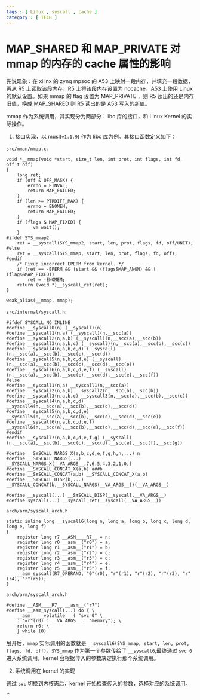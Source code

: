 ```yaml
---
tags : [ Linux , syscall , cache ]
category : [ TECH ]
---
```


MAP_SHARED 和 MAP_PRIVATE 对 mmap 的内存的 cache 属性的影响
========================================================

先说现象：在 xilinx 的 zynq mpsoc 的 A53 上映射一段内存，并填充一段数据，再从 R5 上读取该段内存，R5 上将该段内存设置为 nocache，A53 上使用 Linux 的默认设置。如果 mmap 的 flag 设置为 MAP_PRIVATE ，则 R5 读出的还是内存旧值，换成 MAP_SHARED 则 R5 读出的是 A53 写入的新值。

mmap 作为系统调用，其实现分为两部分：libc 库的接口，和 Linux Kernel 的实际操作。

1. 接口实现，以 musl(`v1.1.9`) 作为 libc 库为例。其接口函数定义如下：

`src/mman/mmap.c`:

```
void *__mmap(void *start, size_t len, int prot, int flags, int fd, off_t off)
{
    long ret;
    if (off & OFF_MASK) {
        errno = EINVAL;
        return MAP_FAILED;
    }
    if (len >= PTRDIFF_MAX) {
        errno = ENOMEM;
        return MAP_FAILED;
    }
    if (flags & MAP_FIXED) {
        __vm_wait();
    }
#ifdef SYS_mmap2
    ret = __syscall(SYS_mmap2, start, len, prot, flags, fd, off/UNIT);
#else
    ret = __syscall(SYS_mmap, start, len, prot, flags, fd, off);
#endif
    /* Fixup incorrect EPERM from kernel. */
    if (ret == -EPERM && !start && (flags&MAP_ANON) && !(flags&MAP_FIXED))
        ret = -ENOMEM;
    return (void *)__syscall_ret(ret);
}

weak_alias(__mmap, mmap);

```

`src/internal/syscall.h`:
```
#ifdef SYSCALL_NO_INLINE
#define __syscall0(n) (__syscall)(n)
#define __syscall1(n,a) (__syscall)(n,__scc(a))
#define __syscall2(n,a,b) (__syscall)(n,__scc(a),__scc(b))
#define __syscall3(n,a,b,c) (__syscall)(n,__scc(a),__scc(b),__scc(c))
#define __syscall4(n,a,b,c,d) (__syscall)(n,__scc(a),__scc(b),__scc(c),__scc(d))
#define __syscall5(n,a,b,c,d,e) (__syscall)(n,__scc(a),__scc(b),__scc(c),__scc(d),__scc(e))
#define __syscall6(n,a,b,c,d,e,f) (__syscall)(n,__scc(a),__scc(b),__scc(c),__scc(d),__scc(e),__scc(f))
#else
#define __syscall1(n,a) __syscall1(n,__scc(a))
#define __syscall2(n,a,b) __syscall2(n,__scc(a),__scc(b))
#define __syscall3(n,a,b,c) __syscall3(n,__scc(a),__scc(b),__scc(c))
#define __syscall4(n,a,b,c,d) __syscall4(n,__scc(a),__scc(b),__scc(c),__scc(d))
#define __syscall5(n,a,b,c,d,e) __syscall5(n,__scc(a),__scc(b),__scc(c),__scc(d),__scc(e))
#define __syscall6(n,a,b,c,d,e,f) __syscall6(n,__scc(a),__scc(b),__scc(c),__scc(d),__scc(e),__scc(f))
#endif
#define __syscall7(n,a,b,c,d,e,f,g) (__syscall)(n,__scc(a),__scc(b),__scc(c),__scc(d),__scc(e),__scc(f),__scc(g))
    
#define __SYSCALL_NARGS_X(a,b,c,d,e,f,g,h,n,...) n
#define __SYSCALL_NARGS(...) __SYSCALL_NARGS_X(__VA_ARGS__,7,6,5,4,3,2,1,0,)
#define __SYSCALL_CONCAT_X(a,b) a##b
#define __SYSCALL_CONCAT(a,b) __SYSCALL_CONCAT_X(a,b)
#define __SYSCALL_DISP(b,...) __SYSCALL_CONCAT(b,__SYSCALL_NARGS(__VA_ARGS__))(__VA_ARGS__)

#define __syscall(...) __SYSCALL_DISP(__syscall,__VA_ARGS__)
#define syscall(...) __syscall_ret(__syscall(__VA_ARGS__))
```

`arch/arm/syscall_arch.h`
```
static inline long __syscall6(long n, long a, long b, long c, long d, long e, long f)
{
    register long r7 __ASM____R7__ = n;
    register long r0 __asm__("r0") = a;
    register long r1 __asm__("r1") = b;
    register long r2 __asm__("r2") = c;
    register long r3 __asm__("r3") = d;
    register long r4 __asm__("r4") = e;
    register long r5 __asm__("r5") = f;
    __asm_syscall(R7_OPERAND, "0"(r0), "r"(r1), "r"(r2), "r"(r3), "r"(r4), "r"(r5));
}
```

`arch/arm/syscall_arch.h`
```
#define __ASM____R7__ __asm__("r7")
#define __asm_syscall(...) do { \
    __asm__ __volatile__ ( "svc 0" \
    : "=r"(r0) : __VA_ARGS__ : "memory"); \
    return r0; \
    } while (0)
```

展开后，`mmap` 实际调用的函数就是 `__syscall6(SYS_mmap, start, len, prot, flags, fd, off)`，`SYS_mmap` 作为第一个参数传给了 `__syscall6`,最终通过 `svc 0` 进入系统调用，kernel 会根据传入的参数决定执行那个系统调用。

2. 系统调用在 kernel 的实现

通过 `svc` 切换到内核态后，kernel 开始检查传入的参数，选择对应的系统调用。

``
```

```
